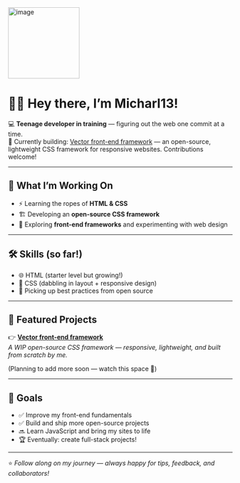 <img width="160" height="160" alt="image" src="https://github.com/user-attachments/assets/eb150c32-8deb-4093-a931-c0b36a47e367" />

# 👋🏻 Hey there, I’m Micharl13!  

💻 **Teenage developer in training** — figuring out the web one commit at a time.  
🚀 Currently building: [Vector front-end framework](https://github.com/Micharl13/Vector-front-end-framework) — an open-source, lightweight CSS framework for responsive websites. Contributions welcome!  

---

## 🔨 What I’m Working On
- ⚡ Learning the ropes of **HTML & CSS**
- 🏗️ Developing an **open-source CSS framework**
- 🌱 Exploring **front-end frameworks** and experimenting with web design  

---

## 🛠️ Skills (so far!)
- 🌐 HTML (starter level but growing!)
- 🎨 CSS (dabbling in layout + responsive design)
- 🧩 Picking up best practices from open source  

---

## 📌 Featured Projects
👉 [**Vector front-end framework**](https://github.com/Micharl13/Vector-front-end-framework)  
*A WIP open-source CSS framework — responsive, lightweight, and built from scratch by me.*  

(Planning to add more soon — watch this space 👀)

---

## 🎯 Goals
- ✅ Improve my front-end fundamentals  
- ✅ Build and ship more open-source projects  
- 🔜 Learn JavaScript and bring my sites to life  
- 🏆 Eventually: create full-stack projects!  

---

⭐️ *Follow along on my journey — always happy for tips, feedback, and collaborators!*  
